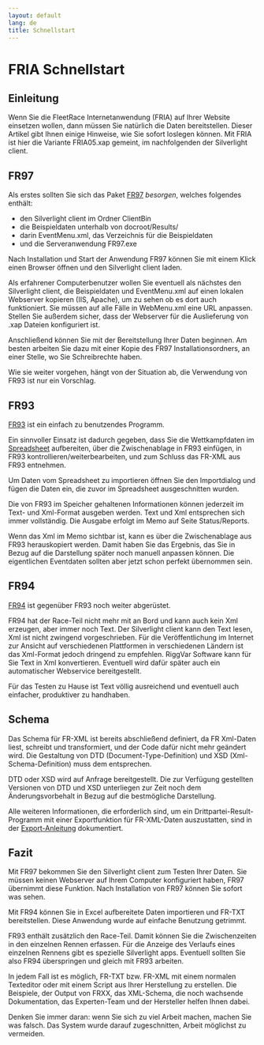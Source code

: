 ```yaml
---
layout: default
lang: de
title: Schnellstart
---
```


# FRIA Schnellstart

## Einleitung

Wenn Sie die FleetRace Internetanwendung (FRIA) auf Ihrer Website einsetzen 
wollen, dann müssen Sie natürlich die Daten bereitstellen. Dieser Artikel gibt 
Ihnen einige Hinweise, wie Sie sofort loslegen können. Mit FRIA ist hier die 
Variante FRIA05.xap gemeint, im nachfolgenden der Silverlight client.

## FR97

Als erstes sollten Sie sich das Paket [FR97](../applications/FR97.html) *besorgen*, welches folgendes enthält:
- den Silverlight client im Ordner ClientBin
- die Beispieldaten unterhalb von docroot/Results/
- darin EventMenu.xml, das Verzeichnis für die Beispieldaten
- und die Serveranwendung FR97.exe

Nach Installation und Start der Anwendung FR97 können Sie mit einem Klick 
einen Browser öffnen und den Silverlight client laden.

Als erfahrener Computerbenutzer wollen Sie eventuell als nächstes den 
Silverlight client, die Beispieldaten und EventMenu.xml auf einen lokalen 
Webserver kopieren (IIS, Apache), um zu sehen ob es dort auch funktioniert. Sie 
müssen auf alle Fälle in WebMenu.xml eine URL anpassen. Stellen Sie außerdem 
sicher, dass der Webserver für die Auslieferung von .xap Dateien konfiguriert 
ist.

Anschließend können Sie mit der Bereitstellung Ihrer Daten beginnen. Am 
besten arbeiten Sie dazu mit einer Kopie des FR97 Installationsordners, an einer 
Stelle, wo Sie Schreibrechte haben.

Wie sie weiter vorgehen, hängt von der Situation ab, die Verwendung von FR93 
ist nur ein Vorschlag.

## FR93

[FR93](../applications/FR93.html) ist ein einfach zu benutzendes Programm.

Ein sinnvoller Einsatz ist dadurch gegeben, 
dass Sie die Wettkampfdaten im [Spreadsheet](doc-spreadsheet-use.html) aufbereiten,
über die Zwischenablage in FR93 einfügen,
in FR93 kontrollieren/weiterbearbeiten,
und zum Schluss das FR-XML aus FR93 entnehmen.

Um Daten vom Spreadsheet zu importieren öffnen Sie den Importdialog und fügen 
die Daten ein, die zuvor im Spreadsheet ausgeschnitten wurden.

Die von FR93 im Speicher gehaltenen Informationen können jederzeit im Text- 
und Xml-Format ausgeben werden. Text und Xml entsprechen sich immer 
vollständig. Die Ausgabe erfolgt im Memo auf Seite Status/Reports.

Wenn das Xml im Memo sichtbar ist, kann es über die Zwischenablage aus FR93 
herauskopiert werden. Damit haben Sie das Ergebnis, das Sie in Bezug auf die 
Darstellung später noch manuell anpassen können. Die eigentlichen Eventdaten 
sollten aber jetzt schon perfekt übernommen sein.

## FR94

[FR94](../applications/FR94.html) ist gegenüber FR93 noch weiter abgerüstet.

FR94 hat der Race-Teil nicht mehr mit an Bord und kann auch kein Xml erzeugen, aber 
immer noch Text. Der Silverlight client kann den Text lesen, Xml ist nicht 
zwingend vorgeschrieben. Für die Veröffentlichung im Internet zur Ansicht auf 
verschiedenen Plattformen in verschiedenen Ländern ist das Xml-Format jedoch 
dringend zu empfehlen. RiggVar Software kann für Sie Text in Xml konvertieren. 
Eventuell wird dafür später auch ein automatischer Webservice bereitgestellt.

Für das Testen zu Hause ist Text völlig ausreichend und eventuell auch einfacher, produktiver zu handhaben.

## Schema

Das Schema für FR-XML ist bereits abschließend definiert, da FR Xml-Daten 
liest, schreibt und transformiert, und der Code dafür nicht mehr geändert wird. 
Die Gestaltung von DTD (Document-Type-Definition) und XSD 
(Xml-Schema-Definition) muss dem entsprechen.

DTD oder XSD wird auf Anfrage bereitgestellt. Die zur Verfügung gestellten 
Versionen von DTD und XSD unterliegen zur Zeit noch dem Änderungsvorbehalt in 
Bezug auf die bestmögliche Darstellung.

Alle weiteren Informationen, die erforderlich sind,
um ein Drittpartei-Result-Programm mit einer Exportfunktion für FR-XML-Daten auszustatten,
sind in der [Export-Anleitung](doc-data-export.html) dokumentiert.

## Fazit

Mit FR97 bekommen Sie den Silverlight client zum Testen Ihrer Daten. Sie 
müssen keinen Webserver auf Ihrem Computer konfiguriert haben, FR97 übernimmt 
diese Funktion. Nach Installation von FR97 können Sie sofort was sehen.

Mit FR94 können Sie in Excel aufbereitete Daten importieren und FR-TXT 
bereitstellen. Diese Anwendung wurde auf einfache Benutzung getrimmt.

FR93 enthält zusätzlich den Race-Teil. Damit können Sie die Zwischenzeiten in 
den einzelnen Rennen erfassen. Für die Anzeige des Verlaufs eines einzelnen 
Rennens gibt es spezielle Silverlight apps. Eventuell sollten Sie also FR94 
überspringen und gleich mit FR93 arbeiten.

In jedem Fall ist es möglich, FR-TXT bzw. FR-XML mit einem normalen 
Texteditor oder mit einem Script aus Ihrer Herstellung zu erstellen. Die 
Beispiele, der Output von FRXX, das XML-Schema, die noch wachsende 
Dokumentation, das Experten-Team
und der Hersteller helfen Ihnen dabei.

Denken Sie immer daran: wenn Sie sich zu viel Arbeit machen, machen Sie was 
falsch. Das System wurde darauf zugeschnitten, Arbeit möglichst zu vermeiden.
